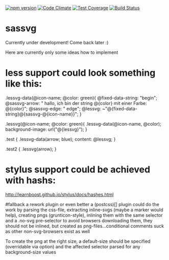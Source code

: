 [![npm version](https://badge.fury.io/js/sassvg.svg)](http://badge.fury.io/js/sassvg)
[![Code Climate](https://codeclimate.com/github/MattDiMu/sassvg/badges/gpa.svg)](https://codeclimate.com/github/MattDiMu/sassvg)
[![Test Coverage](https://codeclimate.com/github/MattDiMu/sassvg/badges/coverage.svg)](https://codeclimate.com/github/MattDiMu/sassvg)
[![Build Status](https://travis-ci.org/MattDiMu/sassvg.svg)](https://travis-ci.org/MattDiMu/sassvg)

# sassvg
Currently under development! Come back later :)

Here are currently only some ideas how to implement

# less support could look something like this:
.lessvg-data(@icon-name; @color: green){
  @fixed-data-string: "begin";
  @sassvg-arrow: " hallo, ich bin der string @{color} mit einer Farbe: @{color}";
  @sassvg-edge: " edge";
  @lessvg: ~"@{fixed-data-string}@{sassvg-@{icon-name}}";
}

.lessvg(@icon-name; @color: green){
 .lessvg-data(@icon-name, @color);
  background-image: url("@{lessvg}");
}

.test {
 .lessvg-data(arrow; blue);
  content: @lessvg;
}


.test2 { 
  .lessvg(arrow);
}


# stylus support could be achieved with hashs:
http://learnboost.github.io/stylus/docs/hashes.html


#fallback
a rework plugin or even better a (postcss)[] plugin could do the work by parsing the css-file, extracting inline-svgs (maybe a marker would help), creating pngs (grunticon-style), inlining them with the same selector and a .no-svg pre-selector
to avoid browsers downloading them, they should not be inlined, but created as png-files...conditional comments suck as other non-svg-browsers exist as well

To create the png at the right size, a default-size should be specified (overridable via option) and the affected selector parsed for any background-size values
